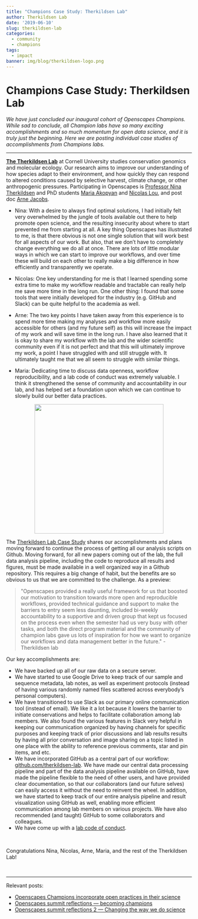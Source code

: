 ```yaml
---
title: "Champions Case Study: Therkildsen Lab"
author: Therkildsen Lab
date: '2019-06-10'
slug: therkildsen-lab
categories:
  - community
  - champions
tags:
  - impact
banner: img/blog/therkildsen-logo.png
---
```


# Champions Case Study: Therkildsen Lab 

*We have just concluded our inaugural cohort of Openscapes Champions. While sad to conclude, all Champion labs have so many exciting accomplishments and so much momentum for open data science, and it is truly just the beginning. Here we are posting individual case studies of accomplishments from Champions labs.*

---

[**The Therkildsen Lab**](https://www.therkildsenlab.com/) at Cornell University studies conservation genomics and molecular ecology. Our research aims to improve our understanding of how species adapt to their environment, and how quickly they can respond to altered conditions caused by selective harvest, climate change, or other anthropogenic pressures. Participating in Openscapes is [Professor Nina Therkildsen](https://www.therkildsenlab.com/people.html) and PhD students [Maria Akopyan](https://www.makopyan.com/) and [Nicolas Lou](https://github.com/nicolas931010), and post doc [Arne Jacobs](https://arnejacobs.com/).

- Nina: With a desire to always find optimal solutions, I had initially felt very overwhelmed by the jungle of tools available out there to help promote open science, and the resulting insecurity about where to start prevented me from starting at all. A key thing Openscapes has illustrated to me, is that there obvious is not one single solution that will work best for all aspects of our work. But also, that we don’t have to completely change everything we do all at once. There are lots of little modular ways in which we can start to improve our workflows, and over time these will build on each other to really make a big difference in how efficiently and transparently we operate.

- Nicolas: One key understanding for me is that I learned spending some extra time to make my workflow readable and tractable can really help me save more time in the long run. One other thing: I found that some tools that were initially developed for the industry (e.g. GitHub and Slack) can be quite helpful to the academia as well. 

- Arne: The two key points I have taken away from this experience is to spend more time making my analyses and workflow more easily accessible for others (and my future self) as this will increase the impact of my work and will save time in the long run. I have also learned that it is okay to share my workflow with the lab and the wider scientific community even if it is not perfect and that this will ultimately improve my work, a point I have struggled with and still struggle with. It ultimately taught me that we all seem to struggle with similar things.  

- Maria: Dedicating time to discuss data openness, workflow reproducibility, and a lab code of conduct was extremely valuable. I think it strengthened the sense of community and accountability in our lab, and has helped set a foundation upon which we can continue to slowly build our better data practices.


<center>
  <a><img src="/img/blog/therkildsen-logo.png" width="350px"></a>
</center>

The [Therkildsen Lab Case Study](https://docs.google.com/document/d/1H_f487K9JyROLyMN5rc2sn32_fGhq984EYp4QVqP_sw/edit#) shares our accomplishments and plans moving forward to continue the process of getting all our analysis scripts on Github. Moving forward, for all new papers coming out of the lab, the full data analysis pipeline, including the code to reproduce all results and figures, must be made available in a well organized way in a Github repository. This requires a big change of habit, but the benefits are so obvious to us that we are committed to the challenge. As a preview: 

> "Openscapes provided a really useful framework for us that boosted our motivation to transition towards more open and reproducible workflows, provided technical guidance and support to make the barriers to entry seem less daunting, included bi-weekly accountability to a supportive and driven group that kept us focused on the process even when the semester had us very busy with other tasks, and both the direct program material and the community of champion labs gave us lots of inspiration for how we want to organize our workflows and data management better in the future." - Therkildsen lab

Our key accomplishments are: 

- We have backed up all of our raw data on a secure server. 
- We have started to use Google Drive to keep track of our sample and sequence metadata, lab notes, as well as experiment protocols (instead of having various randomly named files scattered across everybody’s personal computers).
- We have transitioned to use Slack as our primary online communication tool (instead of email). We like it a lot because it lowers the barrier to initiate conservations and helps to facilitate collaboration among lab members. We also found the various features in Slack very helpful in keeping our communication organized by having channels for specific purposes and keeping track of prior discussions and lab results results by having all prior conversation and image sharing on a topic listed in one place with the ability to reference previous comments, star and pin items, and etc. 
- We have incorporated GitHub as a central part of our workflow: [github.com/therkildsen-lab](https://github.com/therkildsen-lab/). We have made our central data processing pipeline and part of the data analysis pipeline available on GitHub, have made the pipeline flexible to the need of other users, and have provided clear documentation, so that our collaborators (and our future selves) can easily access it without the need to reinvent the wheel. In addition, we have started to keep track of our entire analysis pipeline and result visualization using GitHub as well, enabling more efficient communication among lab members on various projects. We have also recommended (and taught) GitHub to some collaborators and colleagues. 
- We have come up with a [lab code of conduct](https://www.therkildsenlab.com/policies.html).


<br>

Congratulations Nina, Nicolas, Arne, Maria, and the rest of the Therkildsen Lab!

<br>

---

Relevant posts: 

- [Openscapes Champions incorporate open practices in their science](https://www.openscapes.org/blog/2019/03/27/champions-incorporate-open-science/)
- [Openscapes summit reflections — becoming champions](https://www.openscapes.org/blog/2019/04/08/summit-reflections1/)
- [Openscapes summit reflections 2 — Changing the way we do science](https://www.openscapes.org/blog/2019/04/25/summit-reflections2/)

<br>

